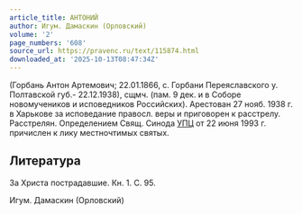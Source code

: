 ```yaml
---
article_title: АНТОНИЙ
author: Игум. Дамаскин (Орловский)
volume: '2'
page_numbers: '608'
source_url: https://pravenc.ru/text/115874.html
downloaded_at: '2025-10-13T08:47:34Z'
---
```


(Горбань Антон Артемович; 22.01.1866, с. Горбани Переяславского у. Полтавской губ.- 22.12.1938), сщмч. (пам. 9 дек. и в Соборе новомучеников и исповедников Российских). Арестован 27 нояб. 1938 г. в Харькове за исповедание правосл. веры и приговорен к расстрелу. Расстрелян. Определением Свящ. Синода [УПЦ](https://pravenc.ru/text/УПЦ.html) от 22 июня 1993 г. причислен к лику местночтимых святых.

## Литература

За Христа пострадавшие. Кн. 1. С. 95.

Игум. Дамаскин (Орловский)
